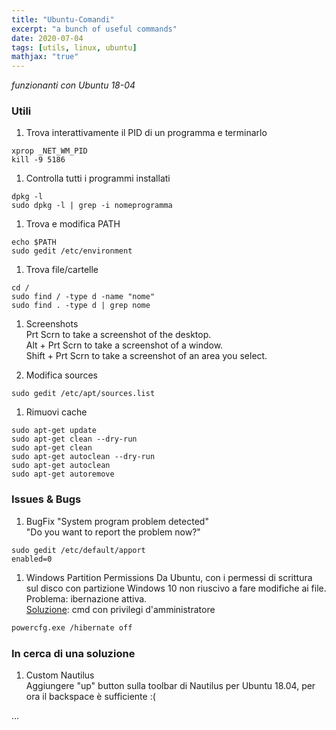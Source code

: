 ```yaml
---
title: "Ubuntu-Comandi"
excerpt: "a bunch of useful commands"
date: 2020-07-04
tags: [utils, linux, ubuntu]
mathjax: "true"
---
```


*funzionanti con Ubuntu 18-04*

### Utili
1. Trova interattivamente il PID di un programma e terminarlo  
```console
xprop _NET_WM_PID
kill -9 5186
```

1. Controlla tutti i programmi installati  
```console
dpkg -l
sudo dpkg -l | grep -i nomeprogramma
```

1. Trova e modifica PATH  
```console
echo $PATH
sudo gedit /etc/environment
```

1. Trova file/cartelle  
```console
cd /
sudo find / -type d -name "nome"
sudo find . -type d | grep nome
```

1. Screenshots  
Prt Scrn to take a screenshot of the desktop.  
Alt + Prt Scrn to take a screenshot of a window.  
Shift + Prt Scrn to take a screenshot of an area you select.  

1. Modifica sources  
```console
sudo gedit /etc/apt/sources.list
```

1. Rimuovi cache  
```console
sudo apt-get update
sudo apt-get clean --dry-run
sudo apt-get clean
sudo apt-get autoclean --dry-run
sudo apt-get autoclean
sudo apt-get autoremove
```


### Issues & Bugs
1. BugFix 
"System program problem detected"  
"Do you want to report the problem now?"  
```console
sudo gedit /etc/default/apport
enabled=0
```

1. Windows Partition Permissions
Da Ubuntu, con i permessi di scrittura sul disco con partizione Windows 10 non riuscivo a fare modifiche ai file.
Problema: ibernazione attiva.  
[Soluzione](https://support.microsoft.com/it-it/help/920730/how-to-disable-and-re-enable-hibernation-on-a-computer-that-is-running): cmd con privilegi d'amministratore  
```bash
powercfg.exe /hibernate off
```





### In cerca di una soluzione
1. Custom Nautilus  
Aggiungere "up" button sulla toolbar di Nautilus per Ubuntu 18.04, per ora il backspace è sufficiente :(



...
